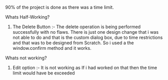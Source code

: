 90% of the project is done as there was a time limit.

Whats Half-Working?
1) The Delete Button :- The delete operation is being performed successfully with no flaws. There is just one design change that i was not able to do and that is the custom dialog box, due to time restrictions and that was to be designed from Scratch. So i used a the window.confirm method and it works.

Whats not working? 
1) Edit option :- It is not working as If i had worked on that then the time limit would have be exceeded
